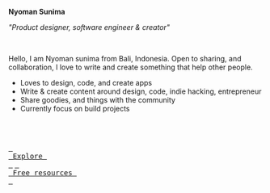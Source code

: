 **Nyoman Sunima**

_"Product designer, software engineer & creator"_

<br/>

Hello, I am Nyoman sunima from Bali, Indonesia. Open to sharing, and collaboration, I love to write and create something that help other people.

- Loves to design, code, and create apps
- Write & create content around design, code, indie hacking, entrepreneur
- Share goodies, and things with the community
- Currently focus on build projects


<br/>
<br/>

[<kbd> <br> Explore <br> </kbd>](https://nyomansunima.one)
[<kbd> <br> Free resources <br> </kbd>](https://nyomansunima.one/resources)
